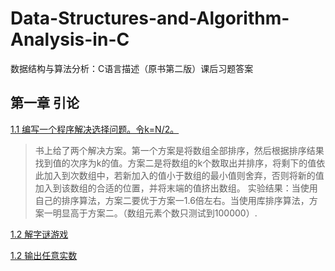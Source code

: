 # Data-Structures-and-Algorithm-Analysis-in-C
数据结构与算法分析：C语言描述（原书第二版）课后习题答案

## 第一章 引论
[1.1 编写一个程序解决选择问题。令k=N/2。](1.1.cpp)

>书上给了两个解决方案。第一个方案是将数组全部排序，然后根据排序结果找到值的次序为k的值。方案二是将数组的k个数取出并排序，将剩下的值依此加入到次数组中，若新加入的值小于数组的最小值则舍弃，否则将新的值加入到该数组的合适的位置，并将末端的值挤出数组。
>实验结果：当使用自己的排序算法，方案二要优于方案一1.6倍左右。当使用库排序算法，方案一明显高于方案二。（数组元素个数只测试到100000）.

[1.2 解字谜游戏](1.2.cpp)

[1.2 输出任意实数](1.3.c)
